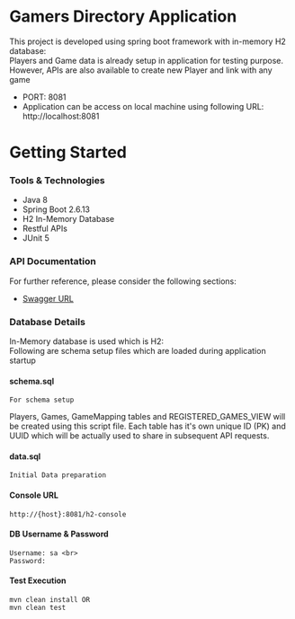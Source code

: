 # Gamers Directory Application
This project is developed using spring boot framework with in-memory H2 database:
<br> Players and Game data is already setup in application for testing purpose. However, APIs are also available to create new Player and link with any game 
* PORT: 8081
* Application can be access on local machine using following URL: http://localhost:8081

# Getting Started

### Tools & Technologies
* Java 8
* Spring Boot 2.6.13
* H2 In-Memory Database
* Restful APIs
* JUnit 5 

### API Documentation
For further reference, please consider the following sections:

* [Swagger URL](http://localhost:8081/swagger-ui.htm)


### Database Details
In-Memory database is used which is H2:
<br>Following are schema setup files which are loaded during application startup

#### schema.sql
    For schema setup
Players, Games, GameMapping tables and REGISTERED_GAMES_VIEW will be created using this script file. 
Each table has it's own unique ID (PK) and UUID which will be actually used to share in subsequent API requests. 
#### data.sql
    Initial Data preparation 

#### Console URL
    http://{host}:8081/h2-console

#### DB Username & Password
    Username: sa <br>
    Password: 

#### Test Execution
    mvn clean install OR
    mvn clean test



